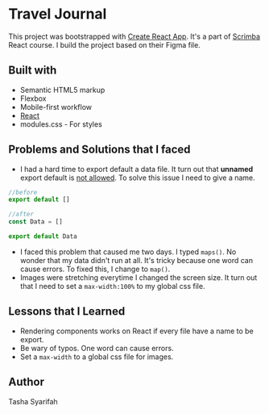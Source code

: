 # Travel Journal

This project was bootstrapped with [Create React App](https://github.com/facebook/create-react-app). It's a part of [Scrimba](https://scrimba.com/) React course. I build the project based on their Figma file.

## Built with

- Semantic HTML5 markup
- Flexbox
- Mobile-first workflow
- [React](https://reactjs.org/)
- modules.css - For styles

## Problems and Solutions that I faced

- I had a hard time to export default a data file. It turn out that **unnamed** export default is [not allowed](https://github.com/import-js/eslint-plugin-import/blob/main/docs/rules/no-anonymous-default-export.md). To solve this issue I need to give a name.

```js
//before
export default []

//after
const Data = []

export default Data
```

- I faced this problem that caused me two days. I typed `maps()`. No wonder that my data didn't run at all. It's tricky because one word can cause errors. To fixed this, I change to `map()`.
- Images were stretching everytime I changed the screen size. It turn out that I need to set a `max-width:100%` to my global css file.

## Lessons that I Learned

- Rendering components works on React if every file have a name to be export.
- Be wary of typos. One word can cause errors.
- Set a `max-width` to a global css file for images.

## Author

Tasha Syarifah
